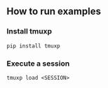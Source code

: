 ## How to run examples

### Install tmuxp
`pip install tmuxp`

### Execute a session
`tmuxp load <SESSION>`

